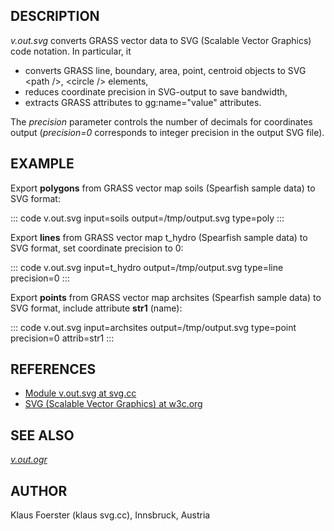 ## DESCRIPTION

*v.out.svg* converts GRASS vector data to SVG (Scalable Vector Graphics)
code notation. In particular, it

-   converts GRASS line, boundary, area, point, centroid objects to SVG
    \<path /\>, \<circle /\> elements,
-   reduces coordinate precision in SVG-output to save bandwidth,
-   extracts GRASS attributes to gg:name=\"value\" attributes.

The *precision* parameter controls the number of decimals for
coordinates output (*precision=0* corresponds to integer precision in
the output SVG file).

## EXAMPLE

Export **polygons** from GRASS vector map soils (Spearfish sample data)
to SVG format:

::: code
    v.out.svg input=soils output=/tmp/output.svg type=poly
:::

Export **lines** from GRASS vector map t_hydro (Spearfish sample data)
to SVG format, set coordinate precision to 0:

::: code
    v.out.svg input=t_hydro output=/tmp/output.svg type=line precision=0
:::

Export **points** from GRASS vector map archsites (Spearfish sample
data) to SVG format, include attribute **str1** (name):

::: code
    v.out.svg input=archsites output=/tmp/output.svg type=point precision=0 attrib=str1
:::

## REFERENCES

-   [Module v.out.svg at svg.cc](http://svg.cc/grass/index.html)
-   [SVG (Scalable Vector Graphics) at
    w3c.org](http://www.w3.org/Graphics/SVG/)

## SEE ALSO

*[v.out.ogr](v.out.ogr.html)*

## AUTHOR

Klaus Foerster (klaus svg.cc), Innsbruck, Austria
